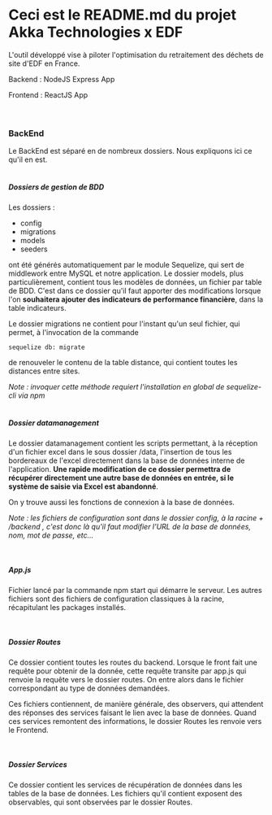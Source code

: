 # Ceci est le README.md du projet Akka Technologies x EDF

L'outil développé vise à piloter l'optimisation du retraitement des déchets de site d'EDF en France.

Backend : NodeJS Express App

Frontend : ReactJS App
<br/><br/><br/>
<h3>BackEnd</h3>

Le BackEnd est séparé en de nombreux dossiers. Nous expliquons ici ce qu'il en est.
<br/><br/>
<h5>Dossiers de gestion de BDD</h5>

Les dossiers :
* config
* migrations
* models
* seeders

ont été générés automatiquement par le module Sequelize, qui sert de middlework entre MySQL et notre application.
Le dossier models, plus particulièrement, contient tous les modèles de données, un fichier par table de BDD.
C'est dans ce dossier qu'il faut apporter des modifications lorsque l'on **souhaitera ajouter des indicateurs de performance financière**, dans la table indicateurs.

Le dossier migrations ne contient pour l'instant qu'un seul fichier, qui permet, à l'invocation de la commande

    sequelize db: migrate
de renouveler le contenu de la table distance, qui contient toutes les distances entre sites.

*Note : invoquer cette méthode requiert l'installation en global de sequelize-cli via npm*
<br/><br/>
<h5>Dossier datamanagement</h5>

Le dossier datamanagement contient les scripts permettant, à la réception d'un fichier excel dans le sous dossier /data, l'insertion de tous les bordereaux de l'excel directement dans la base de données interne de l'application.
**Une rapide modification de ce dossier permettra de récupérer directement une autre base de données en entrée, si le système de saisie via Excel est abandonné**.

On y trouve aussi les fonctions de connexion à la base de données.

*Note :  les fichiers de configuration sont dans le dossier config, à la racine + /backend
, c'est donc là qu'il faut modifier l'URL de la base de données, nom, mot de passe, etc...*

<br/>
<h5>App.js</h5>

Fichier lancé par la commande npm start qui démarre le serveur.
Les autres fichiers sont des fichiers de configuration classiques à la racine, récapitulant les packages installés.

<br/>
<h5>Dossier Routes</h5>

Ce dossier contient toutes les routes du backend. Lorsque le front fait une requête pour obtenir de la donnée, cette requête transite par app.js qui renvoie la requête vers le dossier routes.
On entre alors dans le fichier correspondant au type de données demandées.

Ces fichiers contiennent, de manière générale, des observers, qui attendent des réponses des services faisant le lien avec la base de données. Quand ces services remontent des informations, le dossier Routes les renvoie vers le Frontend.

<br/>
<h5>Dossier Services</h5>

Ce dossier contient les services de récupération de données dans les tables de la base de données. Les fichiers qu'il contient exposent des observables, qui sont observées par le dossier Routes. 
